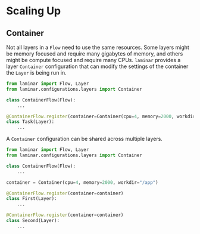 # Scaling Up

## Container

Not all layers in a `Flow` need to use the same resources. Some layers might be memory focused and require many gigabytes of memory, and others might be compute focused and require many CPUs. `laminar` provides a layer `Container` configuration that can modify the settings of the container the `Layer` is being run in.

```python
from laminar import Flow, Layer
from laminar.configurations.layers import Container

class ContainerFlow(Flow):
    ...

@ContainerFlow.register(container=Container(cpu=4, memory=2000, workdir="/app"))
class Task(Layer):
    ...
```

A `Container` configuration can be shared across multiple layers.

```python
from laminar import Flow, Layer
from laminar.configurations.layers import Container

class ContainerFlow(Flow):
    ...

container = Container(cpu=4, memory=2000, workdir="/app")

@ContainerFlow.register(container=container)
class First(Layer):
    ...

@ContainerFlow.register(container=container)
class Second(Layer):
    ...
```
